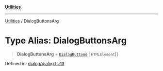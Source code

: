 [**Utilities**](../README.md)

***

[Utilities](../README.md) / DialogButtonsArg

# Type Alias: DialogButtonsArg

> **DialogButtonsArg** = [`DialogButtons`](../enumerations/DialogButtons.md) \| `HTMLElement`[]

Defined in: [dialog/dialog.ts:13](https://github.com/noobiept/utilities/blob/786efe35015e1a6c21914057e8b0d5fc10429d8e/source/dialog/dialog.ts#L13)
